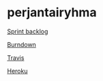 # perjantairyhma

[Sprint backlog](https://docs.google.com/spreadsheets/d/1gxW_Hg_WwCgIQfT8BQwyhtdaj4JRK95bNn6m4OD9ARM/edit#gid=0)

[Burndown](https://docs.google.com/spreadsheets/d/1gxW_Hg_WwCgIQfT8BQwyhtdaj4JRK95bNn6m4OD9ARM/edit#gid=948331566)

[Travis](https://travis-ci.org/kalekale/perjantairyhma)


[Heroku]()
